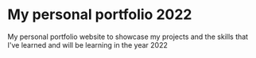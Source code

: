 # My personal portfolio 2022

My personal portfolio website to showcase my projects and the skills that I've learned and will be learning in the year 2022
